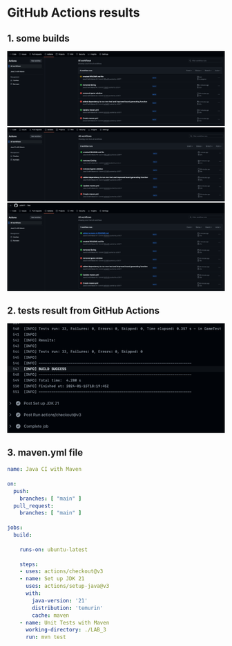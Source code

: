 # GitHub Actions results

## 1. some builds
![ga_1.png](https://github.com/s23577/TAU/blob/main/LAB_3/images/ga_1.png?raw=true)  
![ga_2.png](https://github.com/s23577/TAU/blob/main/LAB_3/images/ga_2.png?raw=true)  
![ga_3.png](https://github.com/s23577/TAU/blob/main/LAB_3/images/ga_3.png?raw=true)  

## 2. tests result from GitHub Actions
![results.png](https://github.com/s23577/TAU/blob/main/LAB_3/images/results.png?raw=true)

## 3. maven.yml file

```yaml
name: Java CI with Maven

on:
  push:
    branches: [ "main" ]
  pull_request:
    branches: [ "main" ]

jobs:
  build:

    runs-on: ubuntu-latest

    steps:
    - uses: actions/checkout@v3
    - name: Set up JDK 21
      uses: actions/setup-java@v3
      with:
        java-version: '21'
        distribution: 'temurin'
        cache: maven
    - name: Unit Tests with Maven
      working-directory: ./LAB_3
      run: mvn test
```




